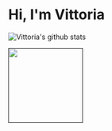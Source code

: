 # Hi, I'm Vittoria

![Vittoria's github stats](https://github-readme-stats.vercel.app/api?username=viborotto&show_icons=true&theme=tokyonight)


<a href=""><img align="left" width="150" height="150" src="https://github.com/viborotto/viborotto/blob/main/octocatvi/octacat-vi.gif?raw=true"></a>

